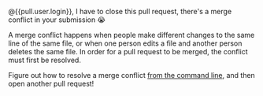 @{{pull.user.login}}, I have to close this pull request, there's a merge conflict in your submission :sob:

A merge conflict happens when people make different changes to the same line of the same file, or when one person edits a file and another person deletes the same file. In order for a pull request to be merged, the conflict must first be resolved.

Figure out how to resolve a merge conflict [from the command line](https://help.github.com/articles/resolving-a-merge-conflict-using-the-command-line/), and then open another pull request!
